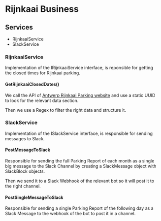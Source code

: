 # Rijnkaai Business

## Services
- RijnkaaiService
- SlackService

### RijnkaaiService

Implementation of the IRijnkaaiService interface, is reponsible for getting the closed times for Rijnkaai parking.

#### GetRijnkaaiClosedDates()
We call the API of [Antwerp Rijnkaai Parking website](https://www.slimnaarantwerpen.be/nl/auto-taxi/publieke-parkings/parking-rijnkaai) and use a static UUID to look for the relevant data section.

Then we use a Regex to filter the right data and structure it.


### SlackService

Implementation of the ISlackService interface, is responsible for sending messages to Slack.

#### PostMessageToSlack

Responsible for sending the full Parking Report of each month as a single big message to the Slack Channel by creating a SlackMessage object with SlackBlock objects.

Then we send it to a Slack Webhook of the relevant bot so it will post it to the right channel.

#### PostSingleMessageToSlack

Responsible for sending a single Parking Report of the following day as a Slack Message to the webhook of the bot to post it in a channel.
